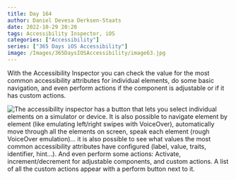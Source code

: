 ```yaml
---
title: Day 164
author: Daniel Devesa Derksen-Staats
date: 2022-10-29 20:20
tags: Accessibility Inspector, iOS
categories: ["Accessibility"]
series: ["365 Days iOS Accessibility"]
image: /Images/365DaysIOSAccessibility/image63.jpg
---
```


With the Accessibility Inspector you can check the value for the most common accessibility attributes for individual elements, do some basic navigation, and even perform actions if the component is adjustable or if it has custom actions.

![The accessibility inspector has a button that lets you select individual elements on a simulator or device. It is also possible to navigate element by element (like emulating left/right swipes with VoiceOver), automatically move through all the elements on screen, speak each element (rough VoiceOver emulation)… it is also possible to see what values the most common accessibility attributes have configured (label, value, traits, identifier, hint…). And even perform some actions: Activate, increment/decrement for adjustable components, and custom actions. A list of all the custom actions appear with a perform button next to it.](/Images/365DaysIOSAccessibility/image63.jpg)